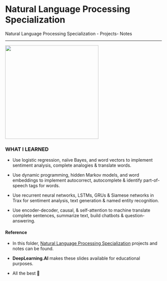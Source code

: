 # Natural Language Processing Specialization
Natural Language Processing Specialization - Projects- Notes

-----------------------------------------------------------------------------------

<img src="https://aikademi.com/wp-content/uploads/2018/01/deeplearning.png" width="300" height="300">

### WHAT  I LEARNED

- Use logistic regression, naïve Bayes, and word vectors to implement sentiment analysis, complete analogies & translate words.

- Use dynamic programming, hidden Markov models, and word embeddings to implement autocorrect, autocomplete & identify part-of-speech tags for words.

- Use recurrent neural networks, LSTMs, GRUs & Siamese networks in Trax for sentiment analysis, text generation & named entity recognition.

- Use encoder-decoder, causal, & self-attention to machine translate complete sentences, summarize text, build chatbots & question-answering.



#### Reference
- In this folder, [Natural Language Processing Specialization](https://www.coursera.org/specializations/natural-language-processing) projects and notes can be found.

- **DeepLearning.AI** makes these slides available for educational purposes. 

- All the best 🤘

